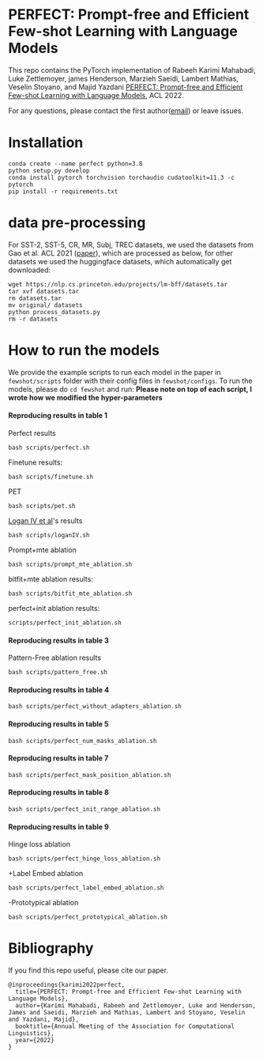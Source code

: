 # PERFECT: Prompt-free and Efficient Few-shot Learning with Language Models
This repo contains the PyTorch implementation of Rabeeh Karimi Mahabadi, Luke Zettlemoyer, james Henderson, Marzieh Saeidi, Lambert Mathias, Veselin ‪Stoyano, and Majid Yazdani [PERFECT: Prompt-free and Efficient Few-shot Learning with Language Models](), ACL 2022.

For any questions, please contact the first author([email](mailto:rkarimi@idiap.ch)) or leave issues.





# Installation 
```
conda create --name perfect python=3.8
python setup.py develop 
conda install pytorch torchvision torchaudio cudatoolkit=11.3 -c pytorch
pip install -r requirements.txt
```

# data pre-processing 
For SST-2, SST-5, CR, MR, Subj, TREC datasets, we used the datasets from Gao et al. ACL 2021 ([paper][lm-bff-paper]),
which are processed as below, for other datasets we used the huggingface datasets, which automatically get downloaded:
```
wget https://nlp.cs.princeton.edu/projects/lm-bff/datasets.tar
tar xvf datasets.tar
rm datasets.tar 
mv original/ datasets
python process_datasets.py
rm -r datasets 
```

# How to run the models
We provide the example scripts to run each model in the paper in `fewshot/scripts`
folder with their config files in `fewshot/configs`. To run the models, please do `cd fewshot` and run:
**Please note on top of each script, I wrote how we modified the hyper-parameters**

  #### Reproducing results in table 1 
  Perfect results
  ```
  bash scripts/perfect.sh
  ```
  Finetune results:
   ```
   bash scripts/finetune.sh
   ```
  PET
  ```
  bash scripts/pet.sh 
  ```  
  [Logan IV et al](https://arxiv.org/pdf/2106.13353.pdf)'s results
  ```
  bash scripts/loganIV.sh
  ```
  Prompt+mte ablation 
  ```
  bash scripts/prompt_mte_ablation.sh
  ```
  bitfit+mte ablation results:
  ```
  bash scripts/bitfit_mte_ablation.sh
  ```
  perfect+init ablation results: 
  ```
  scripts/perfect_init_ablation.sh
  ```

  #### Reproducing results in table 3
  Pattern-Free ablation results
  ```
  bash scripts/pattern_free.sh
  ```

  #### Reproducing results in table 4
  ```
  bash scripts/perfect_without_adapters_ablation.sh
  ```

  #### Reproducing results in table 5
  ```
  bash scripts/perfect_num_masks_ablation.sh
  ```


  #### Reproducing results in table 7
  ```
  bash scripts/perfect_mask_position_ablation.sh
  ```

  #### Reproducing results in table 8
  ```
  bash scripts/perfect_init_range_ablation.sh 
  ```

  #### Reproducing results in table 9 
  Hinge loss ablation 
  ```
  bash scripts/perfect_hinge_loss_ablation.sh
  ```
  +Label Embed ablation 
  ```
  bash scripts/perfect_label_embed_ablation.sh
  ```
  -Prototypical ablation 
  ```
  bash scripts/perfect_prototypical_ablation.sh
  ```


# Bibliography 
If you find this repo useful, please cite our paper.

```
@inproceedings{karimi2022perfect,
  title={PERFECT: Prompt-free and Efficient Few-shot Learning with Language Models},
  author={Karimi Mahabadi, Rabeeh and Zettlemoyer, Luke and Henderson, James and Saeidi, Marzieh and Mathias, Lambert and ‪Stoyano, Veselin and Yazdani, Majid},
  booktitle={Annual Meeting of the Association for Computational Linguistics},
  year={2022}
}
```




[lm-bff-paper]: https://arxiv.org/abs/2012.15723
